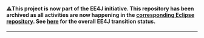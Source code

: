 #### :warning:This project is now part of the EE4J initiative. This repository has been archived as all activities are now happening in the [corresponding Eclipse repository](https://github.com/eclipse-ee4j/orb-gmbal-commons). See [here](https://www.eclipse.org/ee4j/status.php) for the overall EE4J transition status.
 
---
